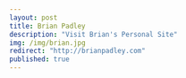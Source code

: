 ```yaml
---
layout: post
title: Brian Padley
description: "Visit Brian's Personal Site"
img: /img/brian.jpg
redirect: "http://brianpadley.com"
published: true
---
```

